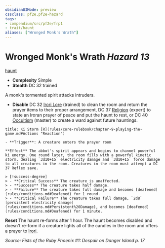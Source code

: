 ```yaml
---
obsidianUIMode: preview
cssclass: pf2e,pf2e-hazard
tags:
- compendium/src/pf2e/frp1
- trait/haunt
aliases: ["Wronged Monk's Wrath"]
---
```

# Wronged Monk's Wrath *Hazard 13*  
[haunt](rules/traits/haunt.md "Haunt Hazard Trait")  

- **Complexity** Simple
- **Stealth** DC 32 trained  

A monk's tormented spirit attacks intruders.

- **Disable** DC 32 [Irori Lore](compendium/skills.md#Lore) (trained) to clean the room and return the prayer items to their proper arrangement, DC 37 [Religion](compendium/skills.md#Religion) (expert) to state an Iroran prayer of peace and put the haunt to rest, or DC 40 [Occultism](compendium/skills.md#Occultism) (master) to create a ward against future hauntings.  
     
```ad-embed-ability
title: Ki Storm [R](rules/core-rulebook/chapter-9-playing-the-game.md#Actions "Reaction")

- **Trigger**: A creature enters the prayer room

**Effect** The abbot's spirit appears and begins to channel powerful ki energy. One round later, the room fills with a powerful kinetic storm, dealing `3d10+15` electricity damage and `3d10+15` force damage to all creatures in the room. Creatures in the room must attempt a DC 37 Reflex save.

> [!success-degree] 
> - **Critical Success** The creature is unaffected.
> - **Success** The creature takes half damage.
> - **Failure** The creature takes full damage and becomes [deafened](rules/conditions.md#Deafened) for 1 round.
> - **Critical Failure** The creature takes full damage, `2d8` [persistent electricity damage](rules/conditions.md#Persistent%20Damage), and becomes [deafened](rules/conditions.md#Deafened) for 1 minute.
```

**Reset** The haunt re-forms after 1 hour. The haunt becomes disabled and doesn't re-form if a creature lights all of the candles in the room and offers a prayer to [Irori](compendium/setting/deities/irori.md).  

*Source: Fists of the Ruby Phoenix #1: Despair on Danger Island p. 17*